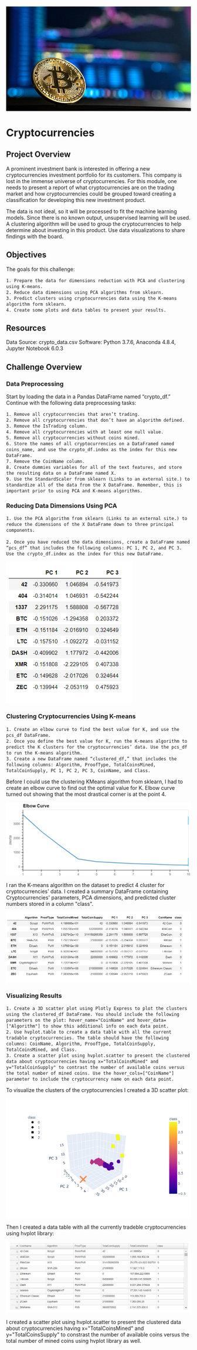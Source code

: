 ![](image/crypto.jpg)

# Cryptocurrencies

## Project Overview

A prominent investment bank is interested in offering a new cryptocurrencies investment portfolio for its customers. This company is lost in the immense universe of cryptocurrencies.  For this module, one needs to present a report of what cryptocurrencies are on the trading market and how cryptocurrencies could be grouped toward creating a classification for developing this new investment product.

The data is not ideal, so it will be processed to fit the machine learning models. Since there is no known output, unsupervised learning will be used. A clustering algorithm  will be used to group the cryptocurrencies to help determine about investing in this product. Use data visualizations to share findings with the board.

## Objectives

The goals for this challenge:

    1. Prepare the data for dimensions reduction with PCA and clustering using K-means.
    2. Reduce data dimensions using PCA algorithms from sklearn.
    3. Predict clusters using cryptocurrencies data using the K-means algorithm form sklearn.
    4. Create some plots and data tables to present your results.
    
## Resources

Data Source: crypto_data.csv Software: Python 3.7.6, Anaconda 4.8.4, Jupyter Notebook 6.0.3

## Challenge Overview

### Data Preprocessing
Start by loading the data in a Pandas DataFrame named “crypto_df.” Continue with the following data preprocessing tasks:

    1. Remove all cryptocurrencies that aren’t trading.
    2. Remove all cryptocurrencies that don’t have an algorithm defined.
    3. Remove the IsTrading column.
    4. Remove all cryptocurrencies with at least one null value.
    5. Remove all cryptocurrencies without coins mined.
    6. Store the names of all cryptocurrencies on a DataFramed named coins_name, and use the crypto_df.index as the index for this new DataFrame.
    7. Remove the CoinName column.
    8. Create dummies variables for all of the text features, and store the resulting data on a DataFrame named X.
    9. Use the StandardScaler from sklearn (Links to an external site.) to standardize all of the data from the X DataFrame. Remember, this is important prior to using PCA and K-means algorithms.
    
### Reducing Data Dimensions Using PCA

    1. Use the PCA algorithm from sklearn (Links to an external site.) to reduce the dimensions of the X DataFrame down to three principal components.

    2. Once you have reduced the data dimensions, create a DataFrame named “pcs_df” that includes the following columns: PC 1, PC 2, and PC 3. Use the crypto_df.index as the index for this new DataFrame.
    
![](image/ReducingData.PNG)
    
### Clustering Cryptocurrencies Using K-means

    1. Create an elbow curve to find the best value for K, and use the pcs_df DataFrame.
    2. Once you define the best value for K, run the K-means algorithm to predict the K clusters for the cryptocurrencies’ data. Use the pcs_df to run the K-means algorithm.
    3. Create a new DataFrame named “clustered_df,” that includes the following columns: Algorithm, ProofType, TotalCoinsMined, TotalCoinSupply, PC 1, PC 2, PC 3, CoinName, and Class. 
    
Before I could use the clustering KMeans algorithm from sklearn, I had to create an elbow curve to find out the optimal value for K.  Elbow curve turned out showing that the most drastical corner is at the point 4.

![](image/elbowChart.PNG)

I ran the K-means algorithm on the dataset to predict 4 cluster for cryptocurrencies' data.  I created a summary DataFrame containing Cryptocurrencies' parameters, PCA dimensions, and predicted cluster numbers stored in a column "class".

![](image/clustering.PNG)

### Visualizing Results

    1. Create a 3D scatter plot using Plotly Express to plot the clusters using the clustered_df DataFrame. You should include the following parameters on the plot: hover_name="CoinName" and hover_data=["Algorithm"] to show this additional info on each data point.
    2. Use hvplot.table to create a data table with all the current tradable cryptocurrencies. The table should have the following columns: CoinName, Algorithm, ProofType, TotalCoinSupply, TotalCoinsMined, and Class.
    3. Create a scatter plot using hvplot.scatter to present the clustered data about cryptocurrencies having x="TotalCoinsMined" and y="TotalCoinSupply" to contrast the number of available coins versus the total number of mined coins. Use the hover_cols=["CoinName"] parameter to include the cryptocurrency name on each data point.

To visualize the clusters of the cryptocurrencies I created a 3D scatter plot:

![](image/newplot.PNG)

Then I created a data table with all the currently tradeble cryptocurrencies using hvplot library:

![](image/table.PNG)

I created a scatter plot using hvplot.scatter to present the clustered data about cryptocurrencies having x="TotalCoinsMined" and y="TotalCoinsSupply" to constrast the number of available coins versus the total number of mined coins using hvplot library as well.




